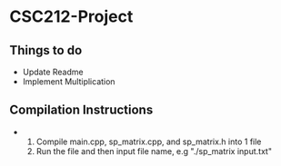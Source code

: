 # CSC212-Project
## Things to do
- Update Readme
- Implement Multiplication
## Compilation Instructions
- 1. Compile main.cpp, sp_matrix.cpp, and sp_matrix.h into 1 file
  2. Run the file and then input file name, e.g "./sp_matrix input.txt"
